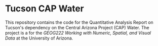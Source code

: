 # Tucson CAP Water
This repository contains the code for the Quantitative Analysis Report on Tucson's dependency on the Central Arizona Project (CAP) Water.
The project is a for the *GEOG222 Working with Numeric, Spatial, and Visual Data* at the University of Arizona.